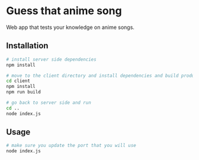 # Guess that anime song

Web app that tests your knowledge on anime songs.

## Installation

```bash
# install server side dependencies
npm install

# move to the client directory and install dependencies and build production build
cd client
npm install
npm run build

# go back to server side and run
cd ..
node index.js
```

## Usage

```bash
# make sure you update the port that you will use
node index.js
```
